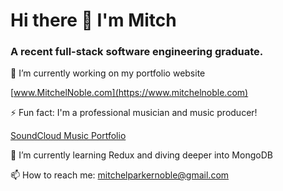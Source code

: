 # Hi there 👋 I'm Mitch 
### A recent full-stack software engineering graduate. 



🔭 I’m currently working on my portfolio website

[www.MitchelNoble.com](https://www.mitchelnoble.com)

⚡ Fun fact: I'm a professional musician and music producer!

[SoundCloud Music Portfolio](https://soundcloud.com/mitchelparkernoble)

🌱 I’m currently learning Redux and diving deeper into MongoDB 



📫 How to reach me: mitchelparkernoble@gmail.com

<!--

- 

- 👯 I’m looking to collaborate on ...

- 💬 Ask me about ...
- 🤔 I’m looking for help with open-source development

-->
